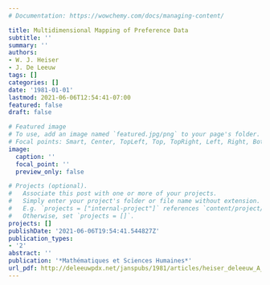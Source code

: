 ```yaml
---
# Documentation: https://wowchemy.com/docs/managing-content/

title: Multidimensional Mapping of Preference Data
subtitle: ''
summary: ''
authors:
- W. J. Heiser
- J. De Leeuw
tags: []
categories: []
date: '1981-01-01'
lastmod: 2021-06-06T12:54:41-07:00
featured: false
draft: false

# Featured image
# To use, add an image named `featured.jpg/png` to your page's folder.
# Focal points: Smart, Center, TopLeft, Top, TopRight, Left, Right, BottomLeft, Bottom, BottomRight.
image:
  caption: ''
  focal_point: ''
  preview_only: false

# Projects (optional).
#   Associate this post with one or more of your projects.
#   Simply enter your project's folder or file name without extension.
#   E.g. `projects = ["internal-project"]` references `content/project/deep-learning/index.md`.
#   Otherwise, set `projects = []`.
projects: []
publishDate: '2021-06-06T19:54:41.544827Z'
publication_types:
- '2'
abstract: ''
publication: '*Mathématiques et Sciences Humaines*'
url_pdf: http://deleeuwpdx.net/janspubs/1981/articles/heiser_deleeuw_A_81.pdf
---
```

